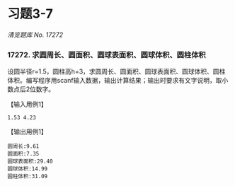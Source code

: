 # 习题3-7

*清览题库 No. 17272*

### 17272. 求圆周长、圆面积、圆球表面积、圆球体积、圆柱体积

设圆半径r=1.5，圆柱高h=3，求圆周长、圆面积、圆球表面积、圆球体积、圆柱体积。编写程序用scanf输入数据，输出计算结果；输出时要求有文字说明，取小数点后2位数字。

【输入用例1】
```
1.53 4.23
```

【输出用例1】
```
圆周长:9.61
圆面积:7.35 
圆球表面积:29.40 
圆球体积:14.99 
圆柱体积:31.09
```